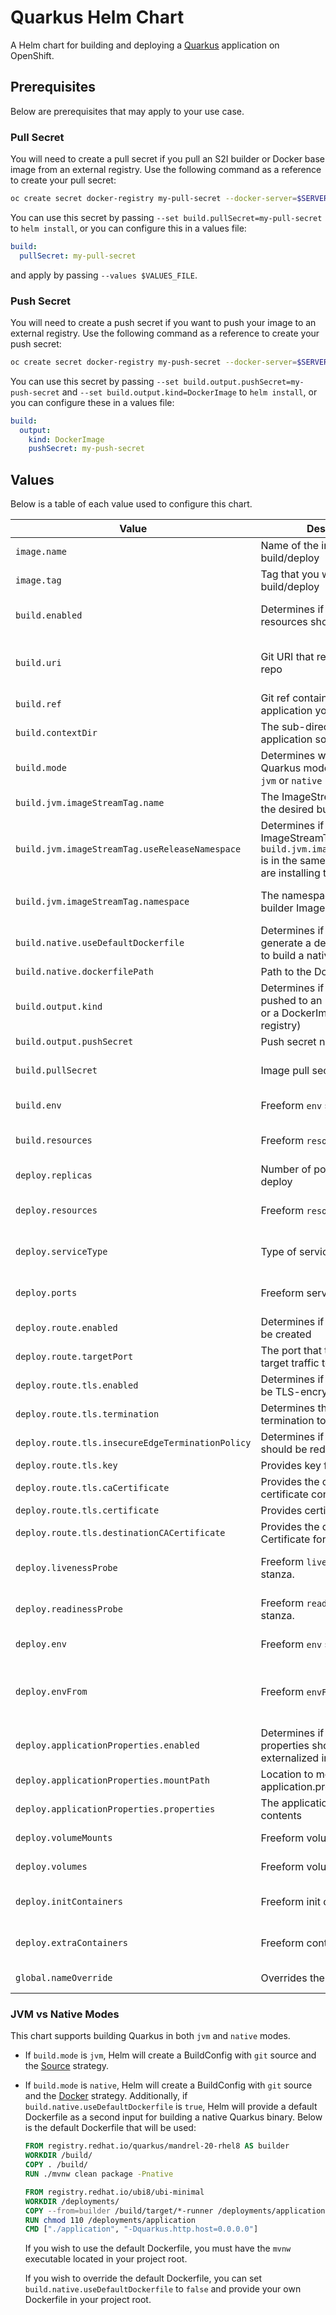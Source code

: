 # Quarkus Helm Chart
A Helm chart for building and deploying a [Quarkus](https://quarkus.io/) application on OpenShift.

## Prerequisites
Below are prerequisites that may apply to your use case.

### Pull Secret
You will need to create a pull secret if you pull an S2I builder or Docker base image from an external registry. Use the following command as a reference to create your pull secret:
```bash
oc create secret docker-registry my-pull-secret --docker-server=$SERVER_URL --docker-username=$USERNAME --docker-password=$PASSWORD --docker-email=$EMAIL
```

You can use this secret by passing `--set build.pullSecret=my-pull-secret` to `helm install`, or you can configure this in a values file:
```yaml
build:
  pullSecret: my-pull-secret
```
and apply by passing `--values $VALUES_FILE`.

### Push Secret
You will need to create a push secret if you want to push your image to an external registry. Use the following command as a reference to create your push secret:
```bash
oc create secret docker-registry my-push-secret --docker-server=$SERVER_URL --docker-username=$USERNAME --docker-password=$PASSWORD --docker-email=$EMAIL
```

You can use this secret by passing `--set build.output.pushSecret=my-push-secret` and `--set build.output.kind=DockerImage` to `helm install`, or you can configure these in a values file:
```yaml
build:
  output:
    kind: DockerImage
    pushSecret: my-push-secret
```

## Values
Below is a table of each value used to configure this chart.

| Value | Description | Default | Additional Information |
| ----- | ----------- | ------- | ---------------------- |
| `image.name` | Name of the image you want to build/deploy | Defaults to the Helm release name. | The chart will create/reference an [ImageStream](https://docs.openshift.com/container-platform/4.6/openshift_images/image-streams-manage.html) based on this value. |
| `image.tag` | Tag that you want to build/deploy | `latest` | The chart will create/reference an [ImageStreamTag](https://docs.openshift.com/container-platform/4.6/openshift_images/image-streams-manage.html#images-using-imagestream-tags_image-streams-managing) based on the name provided |
| `build.enabled` | Determines if build-related resources should be created. | `true` | Set this to `false` if you want to deploy a previously built image. Leave this set to `true` if you want to build and deploy a new image. |
| `build.uri` | Git URI that references your git repo | https://github.com/redhat-developer-helm-quickstarts/quarkus-getting-started | This value defaults to a sample application. Be sure to override this if you want to build and deploy your own application. |
| `build.ref` | Git ref containing the application you want to build | main | - |
| `build.contextDir` | The sub-directory where the application source code exists | - | - |
| `build.mode` | Determines whether the Quarkus mode should be set to `jvm` or `native` | `jvm` | Options: `jvm` or `native` |
| `build.jvm.imageStreamTag.name` | The ImageStreamTag name of the desired builder image | `java:11` | Only has an effect if `build.mode` is set to `jvm` |
| `build.jvm.imageStreamTag.useReleaseNamespace` | Determines if the builder ImageStreamTag referenced by `build.jvm.imageStreamTag.name` is in the same namespace you are installing this Helm chart to | `false` | Only has an effect if `build.mode` is set to `jvm` |
| `build.jvm.imageStreamTag.namespace` | The namespace containing the builder ImageStreamTag | `openshift` | Only has an effect if `build.jvm.imageStreamTag.useReleaseNamespace` is `false` and `build.mode` is `jvm` |
| `build.native.useDefaultDockerfile` | Determines if Helm should generate a default Dockerfile to build a native binary | `true` | Only has an effect if `build.mode` is `native`. Set this to `false` if you would like to provide your own Dockerfile in git. |
| `build.native.dockerfilePath` | Path to the Dockerfile | Dockerfile | Path is relative to the context dir |
| `build.output.kind` | Determines if the image will be pushed to an ImageStreamTag or a DockerImage (external registry) | ImageStreamTag | More information: More information: https://docs.openshift.com/container-platform/4.6/builds/managing-build-output.html |
| `build.output.pushSecret` | Push secret name | - | Used only if build.output.kind == 'DockerImage' |
| `build.pullSecret` | Image pull secret | - | More information: https://docs.openshift.com/container-platform/4.6/openshift_images/managing_images/using-image-pull-secrets.html |
| `build.env` | Freeform `env` stanza | - | More information: https://kubernetes.io/docs/tasks/inject-data-application/define-environment-variable-container/ |
| `build.resources` | Freeform `resources` stanza | - | More information: https://kubernetes.io/docs/concepts/configuration/manage-resources-containers/ |
| `deploy.replicas` | Number of pod replicas to deploy | `1` | - |
| `deploy.resources` | Freeform `resources` stanza | - | More information: https://kubernetes.io/docs/concepts/configuration/manage-resources-containers/ |
| `deploy.serviceType` | Type of service to create | `ClusterIP` | More information: https://kubernetes.io/docs/concepts/services-networking/service/#publishing-services-service-types |
| `deploy.ports` | Freeform service `ports` stanza. | See [values.yaml](values.yaml) | More information: https://kubernetes.io/docs/concepts/services-networking/service/#defining-a-service |
| `deploy.route.enabled` | Determines if a Route should be created | `true` | Allows clients outside of OpenShift to access your application |
| `deploy.route.targetPort` | The port that the Route should target traffic to | `http` | - |
| `deploy.route.tls.enabled` | Determines if the Route should be TLS-encrypted | `true` | More information: https://docs.openshift.com/container-platform/4.6/networking/routes/secured-routes.html |
| `deploy.route.tls.termination` | Determines the type of TLS termination to use | `edge` | Options: `edge`, `reencrypt`, `passthrough` |
| `deploy.route.tls.insecureEdgeTerminationPolicy` | Determines if insecure traffic should be redirected | `Redirect` | Options: "Allow", "Disable", "Redirect" |
| `deploy.route.tls.key` | Provides key file contents | - | This is a secret. Do not check this value into git. |
| `deploy.route.tls.caCertificate` | Provides the cert authority certificate contents | - | - |
| `deploy.route.tls.certificate` | Provides certificate contents | - | - |
| `deploy.route.tls.destinationCACertificate` | Provides the destination CA Certificate for reencrypt routes | - | - |
| `deploy.livenessProbe` | Freeform `livenessProbe` stanza. | See [values.yaml](values.yaml) | More information: https://docs.openshift.com/container-platform/4.6/applications/application-health.html#application-health-about_application-health |
| `deploy.readinessProbe` | Freeform `readinessProbe` stanza. | See [values.yaml](values.yaml) | More information: https://docs.openshift.com/container-platform/4.6/applications/application-health.html#application-health-about_application-health |
| `deploy.env` | Freeform `env` stanza | - | More information: https://kubernetes.io/docs/tasks/inject-data-application/define-environment-variable-container/ |
| `deploy.envFrom` | Freeform `envFrom` stanza | - | More information: https://kubernetes.io/docs/tasks/configure-pod-container/configure-pod-configmap/#configure-all-key-value-pairs-in-a-configmap-as-container-environment-variables |
| `deploy.applicationProperties.enabled` | Determines if application properties should be externalized in a ConfigMap | `false` | - |
| `deploy.applicationProperties.mountPath` | Location to mount the application.properties file | `/deployments/config/` | - |
| `deploy.applicationProperties.properties` | The application.properties file contents | - | - |
| `deploy.volumeMounts` | Freeform volume mounts | - | More information: https://kubernetes.io/docs/concepts/storage/volumes/ |
| `deploy.volumes` | Freeform volumes | - | More information: https://kubernetes.io/docs/concepts/storage/volumes/ |
| `deploy.initContainers` | Freeform init containers | - | More information: https://kubernetes.io/docs/concepts/workloads/pods/init-containers/ |
| `deploy.extraContainers` | Freeform containers | - | More information: https://kubernetes.io/docs/concepts/workloads/pods/#pod-templates |
| `global.nameOverride` | Overrides the release name | - | Resources are named after the release name. Set this value if you want to override the release name. |

### JVM vs Native Modes
This chart supports building Quarkus in both `jvm` and `native` modes.
* If `build.mode` is `jvm`, Helm will create a BuildConfig with `git` source and the [Source](https://docs.openshift.com/container-platform/4.6/builds/understanding-image-builds.html#build-strategy-s2i_understanding-image-builds) strategy.
* If `build.mode` is `native`, Helm will create a BuildConfig with `git` source and the [Docker](https://docs.openshift.com/container-platform/4.6/builds/understanding-image-builds.html#builds-strategy-docker-build_understanding-image-builds) strategy. Additionally, if `build.native.useDefaultDockerfile` is `true`, Helm will provide a default Dockerfile as a second input for building a native Quarkus binary. Below is the default Dockerfile that will be used:
  ```Dockerfile
  FROM registry.redhat.io/quarkus/mandrel-20-rhel8 AS builder
  WORKDIR /build/
  COPY . /build/
  RUN ./mvnw clean package -Pnative

  FROM registry.redhat.io/ubi8/ubi-minimal
  WORKDIR /deployments/
  COPY --from=builder /build/target/*-runner /deployments/application
  RUN chmod 110 /deployments/application
  CMD ["./application", "-Dquarkus.http.host=0.0.0.0"]
  ```
  If you wish to use the default Dockerfile, you must have the `mvnw` executable located in your project root. 

  If you wish to override the default Dockerfile, you can set `build.native.useDefaultDockerfile` to `false` and provide your own Dockerfile in your project root.
